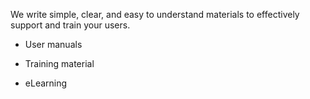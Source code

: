 We write simple, clear, and easy to understand materials to effectively support and train your users.

* User manuals

* Training material

* eLearning